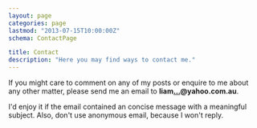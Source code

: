 ```yaml
---
layout: page
categories: page
lastmod: "2013-07-15T10:00:00Z"
schema: ContactPage

title: Contact
description: "Here you may find ways to contact me."
---
```

<p class='lead'>If you might care to comment on any of my posts or enquire to me about any other matter, please send me an email to <strong id="email">liam<a href="http://www.google.com/recaptcha/mailhide/d?k=01Z2CRv5ma4-3OqwA1rCC-BA==&amp;c=bVfOKvHf6rSSTrVlU55bOc8NHlscjmm8LOrQRFPPAkk=" onclick="window.open('http://www.google.com/recaptcha/mailhide/d?k\07501Z2CRv5ma4-3OqwA1rCC-BA\75\75\46c\75bVfOKvHf6rSSTrVlU55bOc8NHlscjmm8LOrQRFPPAkk\075', '', 'toolbar=0,scrollbars=0,location=0,statusbar=0,menubar=0,resizable=0,width=500,height=300'); return false;" title="Reveal this e-mail address">&hellip;</a>@yahoo.com.au</strong>.</p>

I'd enjoy it if the email contained an concise message with a meaningful subject. Also, don't use anonymous email, because I won't reply.
